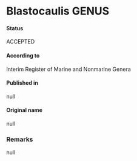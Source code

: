 # Blastocaulis GENUS

#### Status
ACCEPTED

#### According to
Interim Register of Marine and Nonmarine Genera

#### Published in
null

#### Original name
null

### Remarks
null